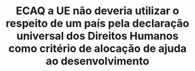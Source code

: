 ---
title: "ECAQ a UE não deveria utilizar o respeito de um país pela declaração universal dos Direitos Humanos como critério de alocação de ajuda ao desenvolvimento"
infoslide: "Caracteriza-se como ajuda ao desenvolvimento uma ajuda financeira concedida por governos e outras agências para apoiar o desenvolvimento económico, ambiental, social e político dos países em desenvolvimento. Distingue-se da ajuda humanitária que se concentra no alívio imediato da fome, doença ou resposta catástrofe.

A China, entre outros países, tem concedido ajuda ao desenvolvimento sem o critério de cumprimento de Direitos Humanos a vários países africanos e asiáticos"
round: "Round 3"
weight: 3
videos: []
tags: ['International Relations', 'Economics', 'Development']
layout: "motion"
categories: ["motions"]
---